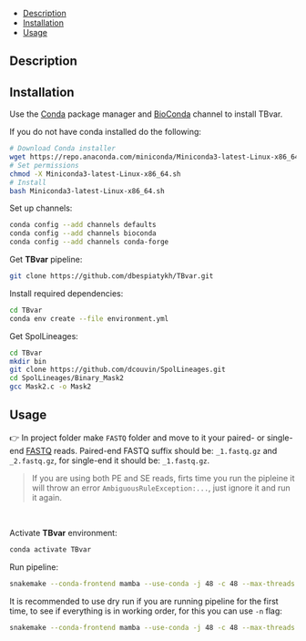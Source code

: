 - [Description](#Description)
- [Installation](#Installation)
- [Usage](#Usage)

## Description

## Installation

Use the [Conda](https://docs.conda.io/en/latest/) package manager and [BioConda](https://bioconda.github.io/index.html) channel to install TBvar.

If you do not have conda installed do the following:

```bash
# Download Conda installer
wget https://repo.anaconda.com/miniconda/Miniconda3-latest-Linux-x86_64.sh
# Set permissions
chmod -X Miniconda3-latest-Linux-x86_64.sh
# Install
bash Miniconda3-latest-Linux-x86_64.sh
```

Set up channels:

```bash
conda config --add channels defaults
conda config --add channels bioconda
conda config --add channels conda-forge
```

Get **TBvar** pipeline:

```bash
git clone https://github.com/dbespiatykh/TBvar.git
```

Install required dependencies:

```bash
cd TBvar
conda env create --file environment.yml
```

Get SpolLineages:

```bash
cd TBvar
mkdir bin
git clone https://github.com/dcouvin/SpolLineages.git
cd SpolLineages/Binary_Mask2
gcc Mask2.c -o Mask2
```

## Usage

:point_right: In project folder make `FASTQ` folder and move to it your paired- or single-end [FASTQ](https://en.wikipedia.org/wiki/FASTQ_format) reads. Paired-end FASTQ suffix should be: `_1.fastq.gz` and `_2.fastq.gz`, for single-end it should be: `_1.fastq.gz`.

> If you are using both PE and SE reads, firts time you run the pipleine it will throw an error `AmbiguousRuleException:...`, just ignore it and run it again.

<br>

Activate **TBvar** environment:

```bash
conda activate TBvar
```

Run pipeline:

```bash
snakemake --conda-frontend mamba --use-conda -j 48 -c 48 --max-threads 48 -k --rerun-incomplete
```

It is recommended to use dry run if you are running pipeline for the first time, to see if everything is in working order, for this you can use `-n` flag:

```bash
snakemake --conda-frontend mamba --use-conda -j 48 -c 48 --max-threads 48 -k --rerun-incomplete -np
```
